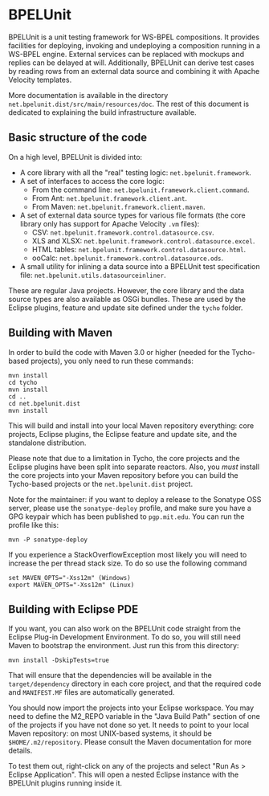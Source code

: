BPELUnit
========

BPELUnit is a unit testing framework for WS-BPEL compositions. It provides facilities for deploying, invoking and undeploying a composition running in a WS-BPEL engine. External services can be replaced with mockups and replies can be delayed at will. Additionally, BPELUnit can derive test cases by reading rows from an external data source and combining it with Apache Velocity templates.

More documentation is available in the directory ``net.bpelunit.dist/src/main/resources/doc``. The rest of this document is dedicated to explaining the build infrastructure available.

Basic structure of the code
---------------------------

On a high level, BPELUnit is divided into:

* A core library with all the "real" testing logic: ``net.bpelunit.framework``.
* A set of interfaces to access the core logic:
  * From the command line: ``net.bpelunit.framework.client.command``.
  * From Ant: ``net.bpelunit.framework.client.ant``.
  * From Maven: ``net.bpelunit.framework.client.maven``.
* A set of external data source types for various file formats (the core library only has support for Apache Velocity ``.vm`` files):
  * CSV: ``net.bpelunit.framework.control.datasource.csv``.
  * XLS and XLSX: ``net.bpelunit.framework.control.datasource.excel``.
  * HTML tables: ``net.bpelunit.framework.control.datasource.html``.
  * ooCalc: ``net.bpelunit.framework.control.datasource.ods``.
* A small utility for inlining a data source into a BPELUnit test specification file: ``net.bpelunit.utils.datasourceinliner``.

These are regular Java projects. However, the core library and the data source types are also available as OSGi bundles. These are used by the Eclipse plugins, feature and update site defined under the ``tycho`` folder.

Building with Maven
-------------------

In order to build the code with Maven 3.0 or higher (needed for the Tycho-based projects), you only need to run these commands:

    mvn install
    cd tycho
    mvn install
    cd ..
    cd net.bpelunit.dist
    mvn install

This will build and install into your local Maven repository everything: core projects, Eclipse plugins, the Eclipse feature and update site, and the standalone distribution.

Please note that due to a limitation in Tycho, the core projects and the Eclipse plugins have been split into separate reactors. Also, you *must* install the core projects into your Maven repository before you can build the Tycho-based projects or the ``net.bpelunit.dist`` project.

Note for the maintainer: if you want to deploy a release to the Sonatype OSS server, please use the ``sonatype-deploy`` profile, and make sure you have a GPG keypair which has been published to ``pgp.mit.edu``. You can run the profile like this:

    mvn -P sonatype-deploy
    
If you experience a StackOverflowException most likely you will need to increase the per thread stack size. To do so use the following command

	set MAVEN_OPTS="-Xss12m" (Windows)
	export MAVEN_OPTS="-Xss12m" (Linux)

Building with Eclipse PDE
-------------------------

If you want, you can also work on the BPELUnit code straight from the Eclipse Plug-in Development Environment. To do so, you will still need Maven to bootstrap the environment. Just run this from this directory:

    mvn install -DskipTests=true

That will ensure that the dependencies will be available in the ``target/dependency`` directory in each core project, and that the required code and ``MANIFEST.MF`` files are automatically generated.

You should now import the projects into your Eclipse workspace. You may need to define the M2_REPO variable in the "Java Build Path" section of one of the projects if you have not done so yet. It needs to point to your local Maven repository: on most UNIX-based systems, it should be ``$HOME/.m2/repository``. Please consult the Maven documentation for more details.

To test them out, right-click on any of the projects and select "Run As > Eclipse Application". This will open a nested Eclipse instance with the BPELUnit plugins running inside it.
